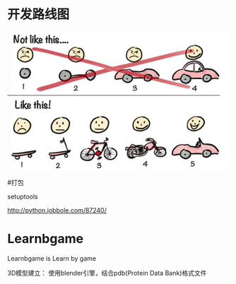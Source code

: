 # 开发路线图
![roadmap](./image/develep.jpg)

#打包

setuptools

http://python.jobbole.com/87240/

# Learnbgame
Learnbgame is Learn by game

3D模型建立： 使用blender引擎，结合pdb(Protein Data Bank)格式文件


